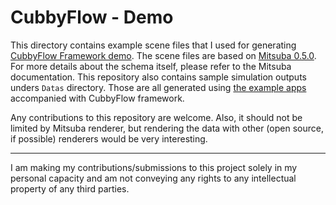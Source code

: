 # CubbyFlow - Demo

This directory contains example scene files that I used for generating [CubbyFlow Framework demo](https://utilforever.github.io/CubbyFlow/Examples/). The scene files are based on [Mitsuba 0.5.0](https://www.mitsuba-renderer.org). For more details about the schema itself, please refer to the Mitsuba documentation. This repository also contains sample simulation outputs unders `Datas` directory. Those are all generated using [the example apps](https://github.com/utilForever/CubbyFlow/tree/master/Examples) accompanied with CubbyFlow framework.

Any contributions to this repository are welcome. Also, it should not be limited by Mitsuba renderer, but rendering the data with other (open source, if possible) renderers would be very interesting.

---

I am making my contributions/submissions to this project solely in my personal capacity and am not conveying any rights to any intellectual property of any third parties.